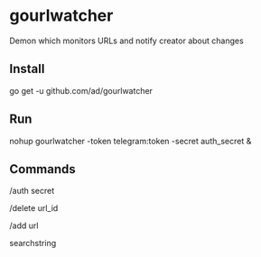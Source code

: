 # gourlwatcher
Demon which monitors URLs and notify creator about changes

## Install
go get -u github.com/ad/gourlwatcher

## Run
nohup gourlwatcher -token telegram:token -secret auth_secret &

## Commands
/auth secret

/delete url_id

/add url

searchstring
